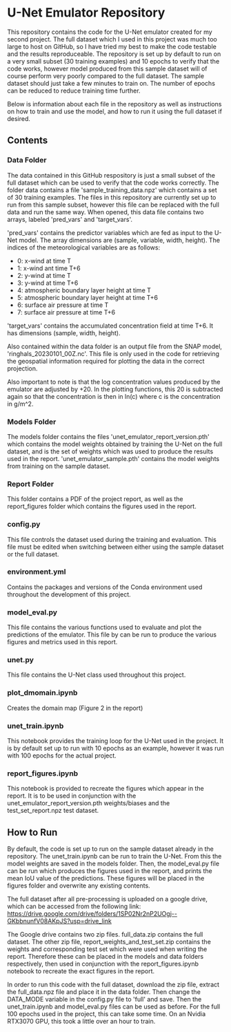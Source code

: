 # U-Net Emulator Repository
This repository contains the code for the U-Net emulator created for my second project. The full dataset which I used
in this project was much too large to host on GitHub, so I have tried my best to make the code testable and the results
reproduceable. The repository is set up by default to run on a very small subset (30 training examples) and 10 epochs to verify that the code works,
however model produced from this sample dataset will of course perform very poorly compared to the full dataset. The sample
dataset should just take a few minutes to train on. The number of epochs can be reduced to reduce training time further.

Below is information about each file in the repository as well as instructions on how to train and use the model,
and how to run it using the full dataset if desired.

## Contents

### Data Folder
The data contained in this GitHub respository is just a small subset of the full dataset which can be used to verify
that the code works correctly. The folder data contains a file 'sample_training_data.npz' which contains a set of 30
training examples. The files in this repository are currently set up to run from this sample subset, however this file 
can be replaced with the full data and run the same way. When opened, this data file contains two arrays, labeled 
'pred_vars' and 'target_vars'. 

'pred_vars' contains the predictor variables which are fed as input to the U-Net model. The array dimensions are 
(sample, variable, width, height). The indices of the meteorological variables are as follows:

- 0: x-wind at time T
- 1: x-wind ant time T+6
- 2: y-wind at time T
- 3: y-wind at time T+6
- 4: atmospheric boundary layer height at time T
- 5: atmospheric boundary layer height at time T+6
- 6: surface air pressure at time T
- 7: surface air pressure at time T+6

'target_vars' contains the accumulated concentration field at time T+6. It has dimensions (sample, width, height).

Also contained within the data folder is an output file from the SNAP model, 'ringhals_20230101_00Z.nc'. This file is
only used in the code for retrieving the geospatial information required for plotting the data in the correct
projection.

Also important to note is that the log concentration values produced by the emulator are adjusted by +20. In the plotting 
functions, this 20 is subtracted again so that the concentration is then in ln(c) where c is the concentration
in g/m^2.

### Models Folder
The models folder contains the files 'unet_emulator_report_version.pth' which contains the model weights obtained by training 
the U-Net on the full dataset, and is the set of weights which was used to produce the results used in the report. 
'unet_emulator_sample.pth' contains the model weights from training on the sample dataset.

### Report Folder
This folder contains a PDF of the project report, as well as the report_figures folder which contains the figures used in the report.

### config.py
This file controls the dataset used during the training and evaluation. This file must be edited when switching
between either using the sample dataset or the full dataset.

### environment.yml
Contains the packages and versions of the Conda environment used throughout the development of this project.

### model_eval.py
This file contains the various functions used to evaluate and plot the predictions of the emulator. This file by 
can be run to produce the various figures and metrics used in this report.

### unet.py
This file contains the U-Net class used throughout this project. 

### plot_dmomain.ipynb
Creates the domain map (Figure 2 in the report)

### unet_train.ipynb
This notebook provides the training loop for the U-Net used in the project. It is by default set up to run with 10 epochs as
an example, however it was run with 100 epochs for the actual project.

### report_figures.ipynb
This notebook is provided to recreate the figures which appear in the report. It is to be used in conjunction with the unet_emulator_report_version.pth weights/biases
and the test_set_report.npz test dataset.

## How to Run
By default, the code is set up to run on the sample dataset already in the repository. The unet_train.ipynb can be run
to train the U-Net. From this the model weights are saved in the models folder. Then, the model_eval.py file can be run
which produces the figures used in the report, and prints the mean IoU value of the predictions. These figures will be
placed in the figures folder and overwrite any existing contents.

The full dataset after all pre-processing is uploaded on a google drive, which can be accessed from the 
following link: https://drive.google.com/drive/folders/1SP02Nr2nP2UOgj--GKbbnunfV08AKpJS?usp=drive_link 

The Google drive contains two zip files. full_data.zip contains the full dataset. The other zip file, report_weights_and_test_set.zip
contains the weights and corresponding test set which were used when writing the report. Therefore these can be placed in the models and data folders respectively, 
then used in conjunction with the report_figures.ipynb notebook to recreate the exact figures in the report.

In order to run this code with the full dataset, download the zip file, extract the full_data.npz file and place it in the data folder.
Then change the DATA_MODE variable in the config.py file to 'full' and save. Then the unet_train.ipynb and model_eval.py
files can be used as before. For the full 100 epochs used in the project, this can take some time. On an Nvidia RTX3070 GPU, this took a little over an 
hour to train.
